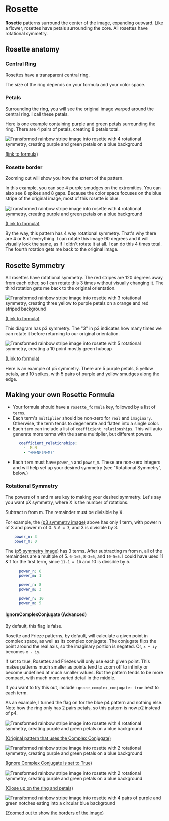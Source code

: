 # Rosette

**Rosette** patterns surround the center of the image, expanding outward. 
Like a flower, rosettes have petals surrounding the core.
All rosettes have rotational symmetry.

## Rosette anatomy

### Central Ring
Rosettes have a transparent central ring.

The size of the ring depends on your formula and your color space. 

### Petals
Surrounding the ring, you will see the original image warped around the central ring. I call these petals.

Here is one example containing purple and green petals surrounding the ring. There are 4 pairs of petals, creating 8 petals total. 

![Transformed rainbow stripe image into rosette with 4 rotational symmetry, creating purple and green petals on a blue background](../example/rosettes/rainbow_stripe_rosette_2.png)

[(link to formula)](../example/rosettes/rainbow_stripe_rosette_2.yml)

### Rosette border
Zooming out will show you how the extent of the pattern.

In this example, you can see 4 purple smudges on the extremities. You can also see 8 spikes and 8 gaps. Because the color space focuses on the blue stripe of the original image, most of this rosette is blue.  

![Transformed rainbow stripe image into rosette with 4 rotational symmetry, creating purple and green petals on a blue background](../example/rosettes/rainbow_stripe_rosette_2_sample_space_2.png)

[(Link to formula)](../example/rosettes/rainbow_stripe_rosette_2_sample_space_2.yml)

By the way, this pattern has 4 way rotational symmetry. That's why there are 4 or 8 of everything.
I can rotate this image 90 degrees and it will visually look the same, as if I didn't rotate it at all. I can do this 4 times total. The fourth rotation gets me back to the original image.

## Rosette Symmetry
All rosettes have rotational symmetry.
The red stripes are 120 degrees away from each other, 
so I can rotate this 3 times without visually changing it.
The third rotation gets me back to the original orientation.

![Transformed rainbow stripe image into rosette with 3 rotational symmetry, creating three yellow to purple petals on a orange and red striped background](../example/rosettes/rainbow_stripe_rosette_1.png)

[(Link to formula)](../example/rosettes/rainbow_stripe_rosette_1.yml)

This diagram has p3 symmetry. The "3" in p3 indicates how many times we can rotate it before returning to our original orientation.


![Transformed rainbow stripe image into rosette with 5 rotational symmetry, creating a 10 point mostly green hubcap](../example/rosettes/rainbow_stripe_rosette_3.png)

[(Link to formula)](../example/rosettes/rainbow_stripe_rosette_3.yml)

Here is an example of p5 symmetry. There are 5 purple petals, 5 yellow petals, and 10 spikes, with 5 pairs of purple and yellow smudges along the edge.

## Making your own Rosette Formula
* Your formula should have a `rosette_formula` key, followed by a list of `terms`.
* Each term's `multiplier` should be non-zero for `real` and `imaginary`. Otherwise, the term tends to degenerate and flatten into a single color.
* Each `term` can include a list of `coefficient_relationships`. This will auto generate more terms with the same multiplier, but different powers.
```yaml
      coefficient_relationships:
        - -M-N
        - "+M+NF(N+M)"
```
* Each `term` must have `power_n` and `power_m`. These are non-zero integers and will help set up your desired symmetry (see "Rotational Symmetry", below.)

### Rotational Symmetry
The powers of n and m are key to making your desired symmetry. Let's say you want pX symmetry, where X is the number of rotations. 

Subtract n from m. The remainder must be divisible by X.

For example, the [(p3 symmetry image)](../example/rosettes/rainbow_stripe_rosette_1.yml) above has only 1 term, with power n of 3 and power m of 0. `3-0 = 3`, and 3 is divisible by 3.  
```yaml
    power_n: 3
    power_m: 0
```

The [(p5 symmetry image)](../example/rosettes/rainbow_stripe_rosette_3.yml) has 3 terms. After subtracting m from n, all of the remainders are a multiple of 5.
`6-1=5`, `8-3=5`, and `10-5=5`. I could have used 11 & 1 for the first term, since `11-1 = 10` and 10 is divisible by 5.

```yaml
      power_n: 6
      power_m: 1
```
```yaml
      power_n: 8
      power_m: 3
```
```yaml
      power_n: 10
      power_m: 5
```

#### IgnoreComplexConjugate (Advanced)
By default, this flag is false.

Rosette and Frieze patterns, by default, will calculate a given point in complex space, as well as its complex conjugate. The conjugate flips the point around the real axis, so the imaginary portion is negated.
Or, `x + iy` becomes `x - iy`.

If set to true, Rosettes and Friezes will only use each given point. This makes patterns much smaller as points tend to zoom off to infinity or become undefined at much smaller values. But the pattern tends to be more compact, with much more varied detail in the middle.

If you want to try this out, include `ignore_complex_conjugate: true` next to each term.

As an example, I turned the flag on for the blue p4 pattern and nothing else. Note how the ring only has 2 pairs petals, so this pattern is now p2 instead of p4.

![Transformed rainbow stripe image into rosette with 4 rotational symmetry, creating purple and green petals on a blue background](../example/rosettes/rainbow_stripe_rosette_2.png)

[(Original pattern that uses the Complex Conjugate)](../example/rosettes/rainbow_stripe_rosette_2.yml)

![Transformed rainbow stripe image into rosette with 2 rotational symmetry, creating purple and green petals on a blue background](../example/rosettes/rainbow_stripe_rosette_2_ignore_complex_conjugate.png)

[(Ignore Complex Conjugate is set to True)](../example/rosettes/rainbow_stripe_rosette_2_ignore_complex_conjugate.yml)

![Transformed rainbow stripe image into rosette with 2 rotational symmetry, creating purple and green petals on a blue background](../example/rosettes/rainbow_stripe_rosette_2_ignore_complex_conjugate_ring.png)

[(Close up on the ring and petals)](../example/rosettes/rainbow_stripe_rosette_2_ignore_complex_conjugate_ring.yml)

![Transformed rainbow stripe image into rosette with 4 pairs of purple and green notches eating into a circular blue background](../example/rosettes/rainbow_stripe_rosette_2_ignore_complex_conjugate_border.png)

[(Zoomed out to show the borders of the image)](../example/rosettes/rainbow_stripe_rosette_2_ignore_complex_conjugate_border.yml)
